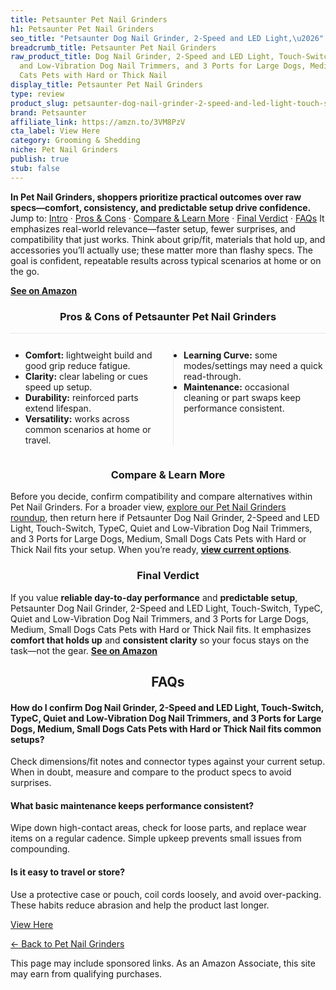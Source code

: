 ```yaml
---
title: Petsaunter Pet Nail Grinders
h1: Petsaunter Pet Nail Grinders
seo_title: "Petsaunter Dog Nail Grinder, 2-Speed and LED Light,\u2026"
breadcrumb_title: Petsaunter Pet Nail Grinders
raw_product_title: Dog Nail Grinder, 2-Speed and LED Light, Touch-Switch, TypeC, Quiet
  and Low-Vibration Dog Nail Trimmers, and 3 Ports for Large Dogs, Medium, Small Dogs
  Cats Pets with Hard or Thick Nail
display_title: Petsaunter Pet Nail Grinders
type: review
product_slug: petsaunter-dog-nail-grinder-2-speed-and-led-light-touch-switch-typec-qu-0cba4856
brand: Petsaunter
affiliate_link: https://amzn.to/3VM8PzV
cta_label: View Here
category: Grooming & Shedding
niche: Pet Nail Grinders
publish: true
stub: false
---
```


<div id="intro" class="full-width"><p><strong>In Pet Nail Grinders, shoppers prioritize practical outcomes over raw specs&mdash;comfort, consistency, and predictable setup drive confidence.</strong> Jump to: <a href="#intro">Intro</a> · <a href="#pros-cons">Pros &amp; Cons</a> · <a href="#compare-more">Compare &amp; Learn More</a> · <a href="#verdict">Final Verdict</a> · <a href="#faqs">FAQs</a> It emphasizes real-world relevance&mdash;faster setup, fewer surprises, and compatibility that just works. Think about grip/fit, materials that hold up, and accessories you’ll actually use; these matter more than flashy specs. The goal is confident, repeatable results across typical scenarios at home or on the go.</p><p><a href="https://amzn.to/3VM8PzV" rel="nofollow sponsored noopener" target="_blank"><strong>See on Amazon</strong></a></p></div>
<h3 id="pros-cons" style="text-align:center;">Pros &amp; Cons of Petsaunter Pet Nail Grinders</h3>
<div class="pc-grid" style="display:grid;grid-template-columns:1fr 1fr;gap:16px;border-top:1px solid #e5e7eb;padding-top:12px;">
  <ul>
    <li><strong>Comfort:</strong> lightweight build and good grip reduce fatigue.</li>
    <li><strong>Clarity:</strong> clear labeling or cues speed up setup.</li>
    <li><strong>Durability:</strong> reinforced parts extend lifespan.</li>
    <li><strong>Versatility:</strong> works across common scenarios at home or travel.</li>
  </ul>
  <ul style="border-left:1px solid #e5e7eb;padding-left:16px;">
    <li><strong>Learning Curve:</strong> some modes/settings may need a quick read-through.</li>
    <li><strong>Maintenance:</strong> occasional cleaning or part swaps keep performance consistent.</li>
  </ul>
</div>


<h3 id="compare-more" style="text-align:center;">Compare &amp; Learn More</h3>
<p>Before you decide, confirm compatibility and compare alternatives within Pet Nail Grinders. For a broader view, <a href="#">explore our Pet Nail Grinders roundup</a>, then return here if Petsaunter Dog Nail Grinder, 2-Speed and LED Light, Touch-Switch, TypeC, Quiet and Low-Vibration Dog Nail Trimmers, and 3 Ports for Large Dogs, Medium, Small Dogs Cats Pets with Hard or Thick Nail fits your setup. When you’re ready, <a href="https://amzn.to/3VM8PzV" rel="nofollow sponsored noopener" target="_blank"><strong>view current options</strong></a>.</p>

<h3 id="verdict" style="text-align:center;">Final Verdict</h3>
<p>If you value <strong>reliable day-to-day performance</strong> and <strong>predictable setup</strong>, Petsaunter Dog Nail Grinder, 2-Speed and LED Light, Touch-Switch, TypeC, Quiet and Low-Vibration Dog Nail Trimmers, and 3 Ports for Large Dogs, Medium, Small Dogs Cats Pets with Hard or Thick Nail fits. It emphasizes <strong>comfort that holds up</strong> and <strong>consistent clarity</strong> so your focus stays on the task&mdash;not the gear. <a href="https://amzn.to/3VM8PzV" rel="nofollow sponsored noopener" target="_blank"><strong>See on Amazon</strong></a></p>

<h2 id="faqs" style="text-align:center;">FAQs</h2>
<h4><strong>How do I confirm Dog Nail Grinder, 2-Speed and LED Light, Touch-Switch, TypeC, Quiet and Low-Vibration Dog Nail Trimmers, and 3 Ports for Large Dogs, Medium, Small Dogs Cats Pets with Hard or Thick Nail fits common setups?</strong></h4>
<p>Check dimensions/fit notes and connector types against your current setup. When in doubt, measure and compare to the product specs to avoid surprises.</p>
<h4><strong>What basic maintenance keeps performance consistent?</strong></h4>
<p>Wipe down high-contact areas, check for loose parts, and replace wear items on a regular cadence. Simple upkeep prevents small issues from compounding.</p>
<h4><strong>Is it easy to travel or store?</strong></h4>
<p>Use a protective case or pouch, coil cords loosely, and avoid over-packing. These habits reduce abrasion and help the product last longer.</p>

<p><a class="btn" href="https://amzn.to/3VM8PzV" target="_blank" rel="nofollow sponsored noopener">View Here</a></p>
<p><a href="/roundups/grooming-shedding/pet-nail-grinders/">← Back to Pet Nail Grinders</a></p>
<aside class="disclosure">This page may include sponsored links. As an Amazon Associate, this site may earn from qualifying purchases.</aside>
